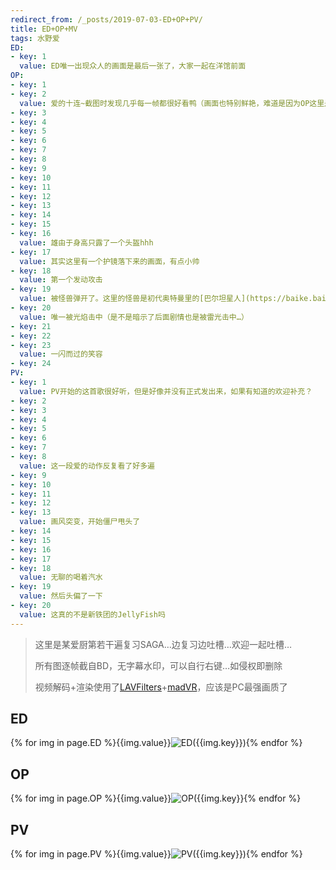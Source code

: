 ```yaml
---
redirect_from: /_posts/2019-07-03-ED+OP+PV/
title: ED+OP+MV
tags: 水野爱
ED:
- key: 1
  value: ED唯一出现众人的画面是最后一张了，大家一起在洋馆前面
OP:
- key: 1
- key: 2
  value: 爱的十连~截图时发现几乎每一帧都很好看鸭（画面也特别鲜艳，难道是因为OP这里是色彩监督
- key: 3
- key: 4
- key: 5
- key: 6
- key: 7
- key: 8
- key: 9
- key: 10
- key: 11
- key: 12
- key: 13
- key: 14
- key: 15
- key: 16
  value: 雄由于身高只露了一个头盔hhh
- key: 17
  value: 其实这里有一个护镜落下来的画面，有点小帅
- key: 18
  value: 第一个发动攻击
- key: 19
  value: 被怪兽弹开了。这里的怪兽是初代奥特曼里的[巴尔坦星人](https://baike.baidu.com/item/宇宙忍者巴尔坦星人)。
- key: 20
  value: 唯一被光焰击中（是不是暗示了后面剧情也是被雷光击中…）
- key: 21
- key: 22
- key: 23
  value: 一闪而过的笑容
- key: 24
PV:
- key: 1
  value: PV开始的这首歌很好听，但是好像并没有正式发出来，如果有知道的欢迎补充？
- key: 2
- key: 3
- key: 4
- key: 5
- key: 6
- key: 7
- key: 8
  value: 这一段爱的动作反复看了好多遍
- key: 9
- key: 10
- key: 11
- key: 12
- key: 13
  value: 画风突变，开始僵尸甩头了
- key: 14
- key: 15
- key: 16
- key: 17
- key: 18
  value: 无聊的喝着汽水
- key: 19
  value: 然后头偏了一下
- key: 20
  value: 这真的不是新铁团的JellyFish吗
---
```

> 这里是某爱厨第若干遍复习SAGA…边复习边吐槽…欢迎一起吐槽…
>
> 所有图逐帧截自BD，无字幕水印，可以自行右键…如侵权即删除
>
> 视频解码+渲染使用了[LAVFilters](https://github.com/Nevcairiel/LAVFilters)+[madVR](http://www.madvr.com/)，应该是PC最强画质了

## ED

{% for img in page.ED %}{{img.value}}![ED({{img.key}})](https://Mizuno-Ai.wu-kan.cn/ED/ED({{img.key}}).jpg){% endfor %}

## OP

{% for img in page.OP %}{{img.value}}![OP({{img.key}}](https://Mizuno-Ai.wu-kan.cn/OP/OP({{img.key}}).jpg){% endfor %}

## PV

{% for img in page.PV %}{{img.value}}![PV({{img.key}})](https://Mizuno-Ai.wu-kan.cn/PV/PV({{img.key}}).jpg){% endfor %}
